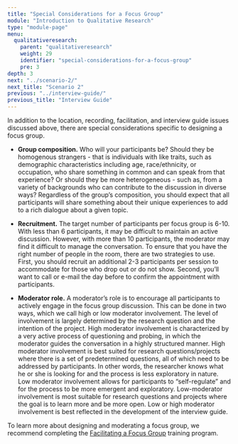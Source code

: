```yaml
---
title: "Special Considerations for a Focus Group"
module: "Introduction to Qualitative Research"
type: "module-page"
menu:
  qualitativeresearch:
    parent: "qualitativeresearch"
    weight: 29
    identifier: "special-considerations-for-a-focus-group"
    pre: 3
depth: 3
next: "../scenario-2/"
next_title: "Scenario 2"
previous: "../interview-guide/"
previous_title: "Interview Guide"
---
```

<div class="qualitativeresearch"><div class="pageblock"><p>In addition to the location, recording, facilitation, and interview guide issues discussed above, there are special considerations specific to designing a focus group. </p>
<ul>
<li>
<p><strong>Group composition.</strong> Who will your participants be? Should they be homogenous strangers - that is individuals with like traits, such as demographic characteristics including age, race/ethnicity, or occupation, who share something in common and can speak from that experience? Or should they be more heterogeneous - such as, from a variety of backgrounds who can contribute to the discussion in diverse ways? Regardless of the group’s composition, you should expect that all participants will share something about their unique experiences to add to a rich dialogue about a given topic.</p>
</li>
<li>
<p><strong>Recruitment.</strong> The target number of participants per focus group is 6-10. With less than 6 participants, it may be difficult to maintain an active discussion. However, with more than 10 participants, the moderator may find it difficult to manage the conversation. To ensure that you have the right number of people in the room, there are two strategies to use. First, you should recruit an additional 2-3 participants per session to accommodate for those who drop out or do not show. Second, you’ll want to call or e-mail the day before to confirm the appointment with participants.</p>
</li>
<li>
<p><strong>Moderator role.</strong> A moderator’s role is to encourage all participants to actively engage in the focus group discussion. This can be done in two ways, which we call high or low moderator involvement. The level of involvement is largely determined by the research question and the intention of the project. High moderator involvement is characterized by a very active process of questioning and probing, in which the moderator guides the conversation in a highly structured manner.  High moderator involvement is best suited for research questions/projects where there is a set of predetermined questions, all of which need to be addressed by participants. In other words, the researcher knows what he or she is looking for and the process is less exploratory in nature. Low moderator involvement allows for participants to “self-regulate” and for the process to be more emergent and exploratory. Low-moderator involvement is most suitable for research questions and projects where the goal is to learn more and be more open. Low or high moderator involvement is best reflected in the development of the interview guide.</p>
</li>
</ul>
</div><div class="pageblock well">
<div class="pullquote"><p>To learn more about designing and moderating a focus group, we recommend completing the <a href="http://training.lowernysphtc.org/facilitating-focus-groups/" target="_blank">Facilitating a Focus Group</a> training program.</p></div>
</div></div>